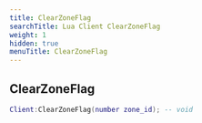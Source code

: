 ```yaml
---
title: ClearZoneFlag
searchTitle: Lua Client ClearZoneFlag
weight: 1
hidden: true
menuTitle: ClearZoneFlag
---
```

## ClearZoneFlag
```lua
Client:ClearZoneFlag(number zone_id); -- void
```